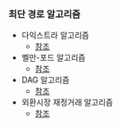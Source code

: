 ### 최단 경로 알고리즘
- 다익스트라 알고리즘
    - <a href="https://github.com/hongjw1991/Java-DataStructure-Algorithm-DesignPattern/tree/master/Algorithm/Problem_Solve/Shortest_Path/Dijkstra">참조</a>
- 벨만-포드 알고리즘
    - <a href="https://github.com/hongjw1991/Java-DataStructure-Algorithm-DesignPattern/tree/master/Algorithm/Problem_Solve/Shortest_Path/BellmanFord">참조</a>
- DAG 알고리즘
    - <a href="https://github.com/hongjw1991/Java-DataStructure-Algorithm-DesignPattern/tree/master/Algorithm/Problem_Solve/Shortest_Path/DAG_Shortest_Path">참조</a>
- 외환시장 재정거래 알고리즘
    - <a href="https://github.com/hongjw1991/Java-DataStructure-Algorithm-DesignPattern/tree/master/Algorithm/Problem_Solve/Shortest_Path/Forex_Market">참조</a>